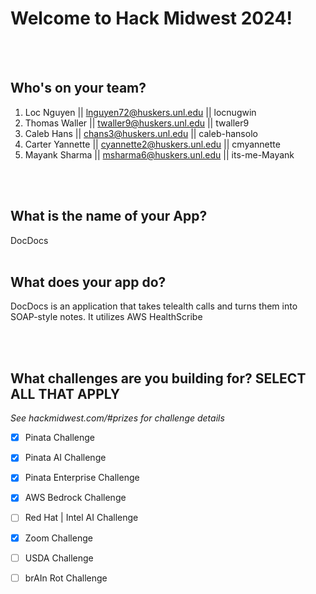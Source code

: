 # Welcome to Hack Midwest 2024!

<br /><br />


## Who's on your team?

1. Loc Nguyen  || lnguyen72@huskers.unl.edu || locnugwin
2. Thomas Waller  || twaller9@huskers.unl.edu || twaller9
3. Caleb Hans  || chans3@huskers.unl.edu || caleb-hansolo
4. Carter Yannette  || cyannette2@huskers.unl.edu || cmyannette
5. Mayank Sharma  || msharma6@huskers.unl.edu || its-me-Mayank

<br /><br />


## What is the name of your App?
DocDocs
<br /><br />
## What does your app do?
DocDocs is an application that takes telealth calls and turns them into SOAP-style notes. It utilizes AWS HealthScribe 

<br /><br />


## What challenges are you building for? SELECT ALL THAT APPLY
*See hackmidwest.com/#prizes for challenge details*
- [x]  Pinata Challenge
- [x]  Pinata AI Challenge
- [x]  Pinata Enterprise Challenge
- [x]  AWS Bedrock Challenge
- [ ]  Red Hat | Intel AI Challenge
- [x]  Zoom Challenge
- [ ]  USDA Challenge
- [ ]  brAIn Rot Challenge


<br /><br />
